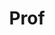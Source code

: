 ---
layout: person
given: William
preferred: Bill
family: Sutherland
department: Department of Zoology
title: Prof
job_title: Professor of Conservation Biology
image: /assets/upload/Sutherland_Bill.jpg
webpage: https://www.zoo.cam.ac.uk/directory/bill-sutherland
biography: 'Professor Bill Sutherland holds the Miriam Rothschild Chair of Conservation
  Biology in the Zoology Department and is a professorial Fellow in the College. He
  has written seven books and edited another five. He started as a birdwatcher and
  his main research interest has been in combining field observations of behaviour
  with theoretical models to predict the consequences of environmental change, such
  as changes in agricultural practice and climate change. His main current interests
  involve collaborating with policy makers to improve global conservation practice.
  This includes identifying environmental issues that have attracted insufficient
  attention using horizon scanning, collaborating with practitioners to identify the
  key knowledge gaps and establishing evidence-based conservation as a standard approach.
  He regularly provides advice to government and practitioners.


  He teaches ecology and conservation biology.  He also teaches on the Masters in
  Public Policy and Masters in Conservation Leadership courses.'
---